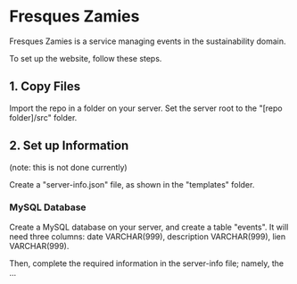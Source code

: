 # Fresques Zamies
Fresques Zamies is a service managing events in the sustainability domain.

To set up the website, follow these steps.
## 1. Copy Files
Import the repo in a folder on your server. Set the server root to the "[repo folder]/src" folder.
## 2. Set up Information
(note: this is not done currently)

Create a "server-info.json" file, as shown in the "templates" folder.

### MySQL Database
Create a MySQL database on your server, and create a table "events". It will need three columns: date VARCHAR(999), description VARCHAR(999), lien VARCHAR(999).

Then, complete the required information in the server-info file; namely, the ...
